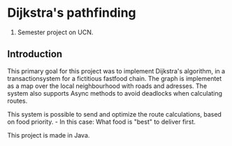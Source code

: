# Dijkstra's pathfinding
1. Semester project on UCN.
 
## Introduction
This primary goal for this project was to implement Dijkstra's algorithm, in a transactionsystem for a fictitious fastfood chain.
The graph is implementet as a map over the local neighbourhood with roads and adresses.
The system also supports Async methods to avoid deadlocks when calculating routes.

This system is possible to send and optimize the route calculations, based on food priority. - In this case: What food is "best" to deliver first. 

This project is made in Java.
